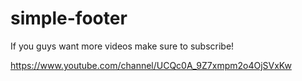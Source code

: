 # simple-footer

If you guys want more videos make sure to subscribe!

https://www.youtube.com/channel/UCQc0A_9Z7xmpm2o4OjSVxKw
